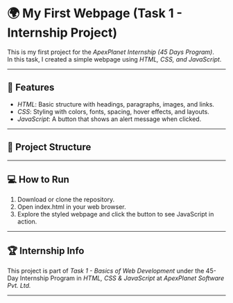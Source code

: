 # 🌍 My First Webpage (Task 1 - Internship Project)

This is my first project for the *ApexPlanet Internship (45 Days Program)*.  
In this task, I created a simple webpage using *HTML, CSS, and JavaScript*.

---

## 🚀 Features
- *HTML*: Basic structure with headings, paragraphs, images, and links.  
- *CSS*: Styling with colors, fonts, spacing, hover effects, and layouts.  
- *JavaScript*: A button that shows an alert message when clicked.  

---

## 📂 Project Structure
---

## 💻 How to Run
1. Download or clone the repository.  
2. Open index.html in your web browser.  
3. Explore the styled webpage and click the button to see JavaScript in action.  




---

## 🏆 Internship Info
This project is part of *Task 1 - Basics of Web Development* under the 45-Day Internship Program in *HTML, CSS & JavaScript* at *ApexPlanet Software Pvt. Ltd.*


---
